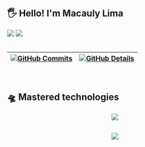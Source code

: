 <!--![Status](./profile-3d-contrib/profile-night-rainbow.svg)-->

## 🖐️ Hello! I'm Macauly Lima
<a href = "mailto:contato.macaulylimaanalytics@gmail.com"><img src="https://img.shields.io/badge/-Gmail-%23333?style=for-the-badge&logo=gmail&logoColor=white" target="_blank"></a>
<a href="https://www.linkedin.com/in/macauly-lima-75984a269" target="_blank"><img src="https://img.shields.io/badge/-LinkedIn-%230077B5?style=for-the-badge&logo=linkedin&logoColor=white" target="_blank">    </a>
<br/>
<br/>
  
  | [![GitHub Commits](http://github-profile-summary-cards.vercel.app/api/cards/productive-time?username=Macaulylimacode&theme=dracula&utcOffset=-3)](https://github.com/vn7n24fzkq/github-profile-summary-cards) | [![GitHub Details](http://github-profile-summary-cards.vercel.app/api/cards/profile-details?username=Macaulylimacode&theme=dracula)](https://github.com/vn7n24fzkq/github-profile-summary-cards) |  
 | ----------- | ----------- |


<br/>

## 🛸 Mastered technologies
<div align="center" >
  <a href="https://skillicons.dev"   >
    <img src="https://skillicons.dev/icons?i=git,vscode,javascript,typescript,css,html,react,next,tailwind,sass,nodejs,express,nest,docker,figma,github,jest,linux,postman,vercel,vite,bootstrap,mongodb,postgres,discord,linkedin,instagram,python" />
  </a>
  <br />
</div>

##
<div align="center" >
  <img src="https://github-profile-trophy.vercel.app/?username=Macaulylimacode&row=1&column=6&theme=dracula&margin-w=15&margin-h=15"/>
</div>

